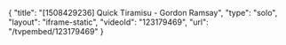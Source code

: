 {
    "title": "[1508429236] Quick Tiramisu - Gordon Ramsay",
    "type": "solo",
    "layout": "iframe-static",
    "videoId": "123179469",
    "url": "\/tvpembed\/123179469"
}